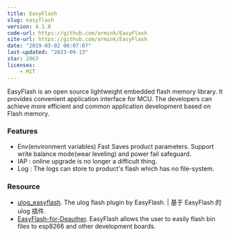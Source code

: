 ```yaml
---
title: EasyFlash
slug: easyflash
version: 4.1.0
code-url: https://github.com/armink/EasyFlash
site-url: https://github.com/armink/EasyFlash
date: "2019-03-02 00:07:07"
last-updated: "2023-09-13"
star: 2063
licenses:
    - MIT
---
```

EasyFlash is an open source lightweight embedded flash memory library. It provides convenient application interface for MCU. The developers can achieve more efficient and common application development based on Flash memory. 

<!--more-->

### Features

- Env(environment variables) Fast Saves product parameters. Support write balance mode(wear leveling) and power fail safeguard.
- IAP : online upgrade is no longer a difficult thing.
- Log : The logs can store to product's flash which has no file-system.

### Resource
<!--github-projects-->
- [ulog_easyflash](https://github.com/armink-rtt-pkgs/ulog_easyflash). The ulog flash plugin by EasyFlash. | 基于 EasyFlash 的 ulog 插件.
- [EasyFlash-for-Deauther](https://github.com/clu3bot/EasyFlash-for-Deauther). EasyFlash allows the user to easily flash bin files to esp8266 and other development boards.